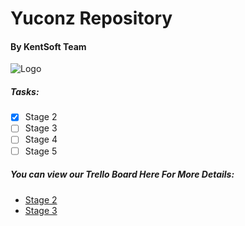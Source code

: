 # Yuconz Repository
#### By KentSoft Team

![Logo](KentSoftLogo.png)

##### Tasks:

- [x] Stage 2
- [ ] Stage 3
- [ ] Stage 4
- [ ] Stage 5

##### You can view our Trello Board Here For More Details:
- [Stage 2](https://trello.com/b/sGcq4F6V/yuconz-stage-2)
- [Stage 3](https://trello.com/b/9rFdLF5e/yuconz-stage-3)